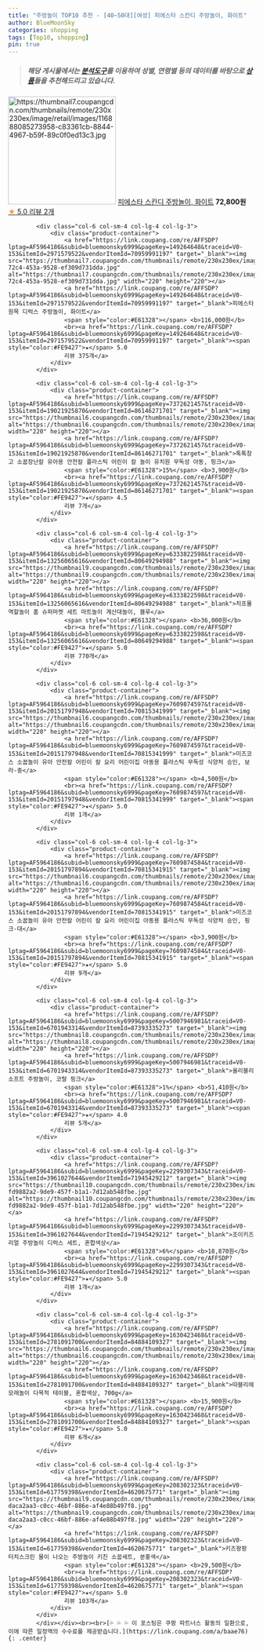```yaml
---
title: "주방놀이 TOP10 추천 - [40~50대][여성] 피에스타 스칸디 주방놀이, 화이트"
author: BlueMoonSky
categories: shopping
tags: [Top10, shopping]
pin: true
---
```


> ##### 해당 게시물에서는 [**분석도구**](https://itemscout.io/)를 이용하여 **성별**, **연령별** 등의 데이터를 바탕으로 [**상품**](https://link.coupang.com/a/baae76)들을 추천해드리고 있습니다.
<div class="container"><div class="row">
            <div class="col-6 col-sm-4 col-lg-4 col-lg-3">
                <div class="product-container">
                    <a href="https://link.coupang.com/re/AFFSDP?lptag=AF5964186&subid=bluemoonsky6999&pageKey=1376329340&traceid=V0-153&itemId=2409645815&vendorItemId=70404192882" target="_blank"><img src="https://thumbnail7.coupangcdn.com/thumbnails/remote/230x230ex/image/retail/images/116888085273958-c83361cb-8844-4967-b59f-89c0f0ed13c3.jpg" alt="https://thumbnail7.coupangcdn.com/thumbnails/remote/230x230ex/image/retail/images/116888085273958-c83361cb-8844-4967-b59f-89c0f0ed13c3.jpg" width="220" height="220"></a>
                    <a href="https://link.coupang.com/re/AFFSDP?lptag=AF5964186&subid=bluemoonsky6999&pageKey=1376329340&traceid=V0-153&itemId=2409645815&vendorItemId=70404192882" target="_blank">피에스타 스칸디 주방놀이, 화이트</a>
                    <span style="color:#E61328"></span> <b>72,800원</b>
                    <br><a href="https://link.coupang.com/re/AFFSDP?lptag=AF5964186&subid=bluemoonsky6999&pageKey=1376329340&traceid=V0-153&itemId=2409645815&vendorItemId=70404192882" target="_blank"><span style="color:#FE9427">★</span> 5.0
                    리뷰 2개</a>
                </div>
            </div>
            
            <div class="col-6 col-sm-4 col-lg-4 col-lg-3">
                <div class="product-container">
                    <a href="https://link.coupang.com/re/AFFSDP?lptag=AF5964186&subid=bluemoonsky6999&pageKey=149264648&traceid=V0-153&itemId=2971579522&vendorItemId=70959991197" target="_blank"><img src="https://thumbnail7.coupangcdn.com/thumbnails/remote/230x230ex/image/retail/images/2020/06/25/16/6/e9d6c33b-72c4-453a-9528-ef309d731dda.jpg" alt="https://thumbnail7.coupangcdn.com/thumbnails/remote/230x230ex/image/retail/images/2020/06/25/16/6/e9d6c33b-72c4-453a-9528-ef309d731dda.jpg" width="220" height="220"></a>
                    <a href="https://link.coupang.com/re/AFFSDP?lptag=AF5964186&subid=bluemoonsky6999&pageKey=149264648&traceid=V0-153&itemId=2971579522&vendorItemId=70959991197" target="_blank">피에스타 원목 디럭스 주방놀이, 화이트</a>
                    <span style="color:#E61328"></span> <b>116,000원</b>
                    <br><a href="https://link.coupang.com/re/AFFSDP?lptag=AF5964186&subid=bluemoonsky6999&pageKey=149264648&traceid=V0-153&itemId=2971579522&vendorItemId=70959991197" target="_blank"><span style="color:#FE9427">★</span> 5.0
                    리뷰 375개</a>
                </div>
            </div>
            
            <div class="col-6 col-sm-4 col-lg-4 col-lg-3">
                <div class="product-container">
                    <a href="https://link.coupang.com/re/AFFSDP?lptag=AF5964186&subid=bluemoonsky6999&pageKey=7372621457&traceid=V0-153&itemId=19021925870&vendorItemId=86146271701" target="_blank"><img src="https://thumbnail6.coupangcdn.com/thumbnails/remote/230x230ex/image/vendor_inventory/5254/e11db9c0712c3614582576ef9165b4873d6a150b731801f8e843214f3456.jpg" alt="https://thumbnail6.coupangcdn.com/thumbnails/remote/230x230ex/image/vendor_inventory/5254/e11db9c0712c3614582576ef9165b4873d6a150b731801f8e843214f3456.jpg" width="220" height="220"></a>
                    <a href="https://link.coupang.com/re/AFFSDP?lptag=AF5964186&subid=bluemoonsky6999&pageKey=7372621457&traceid=V0-153&itemId=19021925870&vendorItemId=86146271701" target="_blank">톡톡창고 소꿉장난칼 유아용 안전칼 플라스틱 어린이 칼 놀이 유치원 무독성 아동, 핑크</a>
                    <span style="color:#E61328">15%</span> <b>3,900원</b>
                    <br><a href="https://link.coupang.com/re/AFFSDP?lptag=AF5964186&subid=bluemoonsky6999&pageKey=7372621457&traceid=V0-153&itemId=19021925870&vendorItemId=86146271701" target="_blank"><span style="color:#FE9427">★</span> 4.5
                    리뷰 7개</a>
                </div>
            </div>
            
            <div class="col-6 col-sm-4 col-lg-4 col-lg-3">
                <div class="product-container">
                    <a href="https://link.coupang.com/re/AFFSDP?lptag=AF5964186&subid=bluemoonsky6999&pageKey=6333822598&traceid=V0-153&itemId=13256065616&vendorItemId=80649294988" target="_blank"><img src="https://thumbnail9.coupangcdn.com/thumbnails/remote/230x230ex/image/vendor_inventory/0a96/9a9ee4ed847490a51ebf50ee962b25a84399c3f1d1fa0402c76e63769b3a.jpg" alt="https://thumbnail9.coupangcdn.com/thumbnails/remote/230x230ex/image/vendor_inventory/0a96/9a9ee4ed847490a51ebf50ee962b25a84399c3f1d1fa0402c76e63769b3a.jpg" width="220" height="220"></a>
                    <a href="https://link.coupang.com/re/AFFSDP?lptag=AF5964186&subid=bluemoonsky6999&pageKey=6333822598&traceid=V0-153&itemId=13256065616&vendorItemId=80649294988" target="_blank">치프몰 역할놀이 홈 슈퍼마켓 세트 마트놀이 계산대놀이, 블루</a>
                    <span style="color:#E61328"></span> <b>36,000원</b>
                    <br><a href="https://link.coupang.com/re/AFFSDP?lptag=AF5964186&subid=bluemoonsky6999&pageKey=6333822598&traceid=V0-153&itemId=13256065616&vendorItemId=80649294988" target="_blank"><span style="color:#FE9427">★</span> 5.0
                    리뷰 770개</a>
                </div>
            </div>
            
            <div class="col-6 col-sm-4 col-lg-4 col-lg-3">
                <div class="product-container">
                    <a href="https://link.coupang.com/re/AFFSDP?lptag=AF5964186&subid=bluemoonsky6999&pageKey=7609874597&traceid=V0-153&itemId=20151797948&vendorItemId=70815341999" target="_blank"><img src="https://thumbnail6.coupangcdn.com/thumbnails/remote/230x230ex/image/vendor_inventory/6f88/6c4fcdf2a41a58c49373b4e7feee122239328b06a8c63c9dfe33a89912c6.jpg" alt="https://thumbnail6.coupangcdn.com/thumbnails/remote/230x230ex/image/vendor_inventory/6f88/6c4fcdf2a41a58c49373b4e7feee122239328b06a8c63c9dfe33a89912c6.jpg" width="220" height="220"></a>
                    <a href="https://link.coupang.com/re/AFFSDP?lptag=AF5964186&subid=bluemoonsky6999&pageKey=7609874597&traceid=V0-153&itemId=20151797948&vendorItemId=70815341999" target="_blank">미즈코스 소꿉놀이 유아 안전칼 어린이 칼 요리 어린이집 아동용 플라스틱 무독성 식양처 승인, 보라-중</a>
                    <span style="color:#E61328"></span> <b>4,500원</b>
                    <br><a href="https://link.coupang.com/re/AFFSDP?lptag=AF5964186&subid=bluemoonsky6999&pageKey=7609874597&traceid=V0-153&itemId=20151797948&vendorItemId=70815341999" target="_blank"><span style="color:#FE9427">★</span> 5.0
                    리뷰 1개</a>
                </div>
            </div>
            
            <div class="col-6 col-sm-4 col-lg-4 col-lg-3">
                <div class="product-container">
                    <a href="https://link.coupang.com/re/AFFSDP?lptag=AF5964186&subid=bluemoonsky6999&pageKey=7609874584&traceid=V0-153&itemId=20151797894&vendorItemId=70815341915" target="_blank"><img src="https://thumbnail6.coupangcdn.com/thumbnails/remote/230x230ex/image/vendor_inventory/6f88/6c4fcdf2a41a58c49373b4e7feee122239328b06a8c63c9dfe33a89912c6.jpg" alt="https://thumbnail6.coupangcdn.com/thumbnails/remote/230x230ex/image/vendor_inventory/6f88/6c4fcdf2a41a58c49373b4e7feee122239328b06a8c63c9dfe33a89912c6.jpg" width="220" height="220"></a>
                    <a href="https://link.coupang.com/re/AFFSDP?lptag=AF5964186&subid=bluemoonsky6999&pageKey=7609874584&traceid=V0-153&itemId=20151797894&vendorItemId=70815341915" target="_blank">미즈코스 소꿉놀이 유아 안전칼 어린이 칼 요리 어린이집 아동용 플라스틱 무독성 식양처 승인, 핑크-대</a>
                    <span style="color:#E61328"></span> <b>3,900원</b>
                    <br><a href="https://link.coupang.com/re/AFFSDP?lptag=AF5964186&subid=bluemoonsky6999&pageKey=7609874584&traceid=V0-153&itemId=20151797894&vendorItemId=70815341915" target="_blank"><span style="color:#FE9427">★</span> 5.0
                    리뷰 9개</a>
                </div>
            </div>
            
            <div class="col-6 col-sm-4 col-lg-4 col-lg-3">
                <div class="product-container">
                    <a href="https://link.coupang.com/re/AFFSDP?lptag=AF5964186&subid=bluemoonsky6999&pageKey=5007946981&traceid=V0-153&itemId=6701943314&vendorItemId=87393335273" target="_blank"><img src="https://thumbnail8.coupangcdn.com/thumbnails/remote/230x230ex/image/vendor_inventory/2fd4/7bc6d3821df7017b924a679df6eec9a88b42382279ee37378cfa2b2b3d92.png" alt="https://thumbnail8.coupangcdn.com/thumbnails/remote/230x230ex/image/vendor_inventory/2fd4/7bc6d3821df7017b924a679df6eec9a88b42382279ee37378cfa2b2b3d92.png" width="220" height="220"></a>
                    <a href="https://link.coupang.com/re/AFFSDP?lptag=AF5964186&subid=bluemoonsky6999&pageKey=5007946981&traceid=V0-153&itemId=6701943314&vendorItemId=87393335273" target="_blank">올리블리 소프트 주방놀이, 코랄 핑크</a>
                    <span style="color:#E61328">1%</span> <b>51,410원</b>
                    <br><a href="https://link.coupang.com/re/AFFSDP?lptag=AF5964186&subid=bluemoonsky6999&pageKey=5007946981&traceid=V0-153&itemId=6701943314&vendorItemId=87393335273" target="_blank"><span style="color:#FE9427">★</span> 4.0
                    리뷰 5개</a>
                </div>
            </div>
            
            <div class="col-6 col-sm-4 col-lg-4 col-lg-3">
                <div class="product-container">
                    <a href="https://link.coupang.com/re/AFFSDP?lptag=AF5964186&subid=bluemoonsky6999&pageKey=2299307343&traceid=V0-153&itemId=3961027644&vendorItemId=71945429212" target="_blank"><img src="https://thumbnail10.coupangcdn.com/thumbnails/remote/230x230ex/image/retail/images/547811984417426-fd9882a2-9de9-457f-b1a1-7d12ab548fbe.jpg" alt="https://thumbnail10.coupangcdn.com/thumbnails/remote/230x230ex/image/retail/images/547811984417426-fd9882a2-9de9-457f-b1a1-7d12ab548fbe.jpg" width="220" height="220"></a>
                    <a href="https://link.coupang.com/re/AFFSDP?lptag=AF5964186&subid=bluemoonsky6999&pageKey=2299307343&traceid=V0-153&itemId=3961027644&vendorItemId=71945429212" target="_blank">조이키즈 리얼 주방놀이 디럭스 세트, 혼합색상</a>
                    <span style="color:#E61328">6%</span> <b>18,870원</b>
                    <br><a href="https://link.coupang.com/re/AFFSDP?lptag=AF5964186&subid=bluemoonsky6999&pageKey=2299307343&traceid=V0-153&itemId=3961027644&vendorItemId=71945429212" target="_blank"><span style="color:#FE9427">★</span> 5.0
                    리뷰 1개</a>
                </div>
            </div>
            
            <div class="col-6 col-sm-4 col-lg-4 col-lg-3">
                <div class="product-container">
                    <a href="https://link.coupang.com/re/AFFSDP?lptag=AF5964186&subid=bluemoonsky6999&pageKey=1630423468&traceid=V0-153&itemId=2781091700&vendorItemId=84884109327" target="_blank"><img src="https://thumbnail6.coupangcdn.com/thumbnails/remote/230x230ex/image/vendor_inventory/e897/55f682d40d47817a63eb0844d19e0edc0595e8e01901cdce6efc65216c3b.jpg" alt="https://thumbnail6.coupangcdn.com/thumbnails/remote/230x230ex/image/vendor_inventory/e897/55f682d40d47817a63eb0844d19e0edc0595e8e01901cdce6efc65216c3b.jpg" width="220" height="220"></a>
                    <a href="https://link.coupang.com/re/AFFSDP?lptag=AF5964186&subid=bluemoonsky6999&pageKey=1630423468&traceid=V0-153&itemId=2781091700&vendorItemId=84884109327" target="_blank">따블리에 모래놀이 다목적 테이블, 혼합색상, 700g</a>
                    <span style="color:#E61328"></span> <b>15,900원</b>
                    <br><a href="https://link.coupang.com/re/AFFSDP?lptag=AF5964186&subid=bluemoonsky6999&pageKey=1630423468&traceid=V0-153&itemId=2781091700&vendorItemId=84884109327" target="_blank"><span style="color:#FE9427">★</span> 5.0
                    리뷰 6개</a>
                </div>
            </div>
            
            <div class="col-6 col-sm-4 col-lg-4 col-lg-3">
                <div class="product-container">
                    <a href="https://link.coupang.com/re/AFFSDP?lptag=AF5964186&subid=bluemoonsky6999&pageKey=208302323&traceid=V0-153&itemId=617759398&vendorItemId=4620675771" target="_blank"><img src="https://thumbnail9.coupangcdn.com/thumbnails/remote/230x230ex/image/retail/images/1930852715568595-daca2aa3-c0cc-46bf-886e-af4e88b497f8.jpg" alt="https://thumbnail9.coupangcdn.com/thumbnails/remote/230x230ex/image/retail/images/1930852715568595-daca2aa3-c0cc-46bf-886e-af4e88b497f8.jpg" width="220" height="220"></a>
                    <a href="https://link.coupang.com/re/AFFSDP?lptag=AF5964186&subid=bluemoonsky6999&pageKey=208302323&traceid=V0-153&itemId=617759398&vendorItemId=4620675771" target="_blank">키즈팡팡 터치스크린 물이 나오는 주방놀이 키친 소꿉세트, 분홍색</a>
                    <span style="color:#E61328"></span> <b>29,500원</b>
                    <br><a href="https://link.coupang.com/re/AFFSDP?lptag=AF5964186&subid=bluemoonsky6999&pageKey=208302323&traceid=V0-153&itemId=617759398&vendorItemId=4620675771" target="_blank"><span style="color:#FE9427">★</span> 5.0
                    리뷰 103개</a>
                </div>
            </div>
            </div></div><br><br>[💦 💦 💦 이 포스팅은 쿠팡 파트너스 활동의 일환으로, 이에 따른 일정액의 수수료를 제공받습니다.](https://link.coupang.com/a/baae76){: .center}